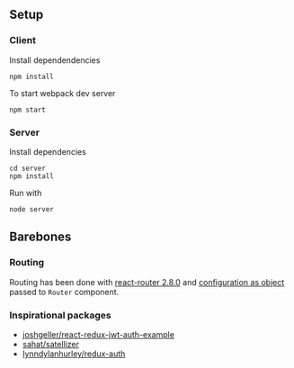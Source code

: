 ## Setup

### Client

Install dependendencies
```
npm install
```

To start webpack dev server
```
npm start
```

### Server 

Install dependencies
```
cd server
npm install
```

Run with 
```
node server
```

## Barebones

### Routing

Routing has been done with [react-router 2.8.0][react-router] and [configuration as object][react-router-conf] passed to `Router` component.

[react-router]: https://github.com/reactjs/react-router/blob/v2.8.0/
[react-router-conf]: https://github.com/reactjs/react-router/blob/v2.8.0/docs/guides/RouteConfiguration.md#configuration-with-plain-routes


### Inspirational packages

* [joshgeller/react-redux-jwt-auth-example](https://github.com/joshgeller/react-redux-jwt-auth-example)
* [sahat/satellizer](https://github.com/sahat/satellizer)
* [lynndylanhurley/redux-auth](https://github.com/lynndylanhurley/redux-auth)